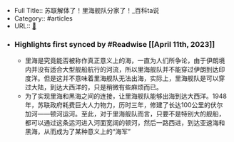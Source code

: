 - Full Title:: 苏联解体了！里海舰队分家了！_百科ta说
- Category:: #articles
- URL:: [🔗](https://baike.baidu.com/tashuo/browse/content?id=91862aba0f3ee887940abcca&lemmaId=310941&fromLemmaModule=pcBottom&lemmaTitle=%E9%87%8C%E6%B5%B7&fromModule=lemma_bottom-tashuo-article)
- ### Highlights first synced by #Readwise [[April 11th, 2023]]
    - 里海是究竟能否被称作真正意义上的海，一直为人们所争论，由于伊朗境内并没有适合大型舰船航行的河流，所以里海舰队并不能穿过伊朗到达印度洋。但是这并不意味着里海舰队无法出海，实际上，里海舰队是可以穿过大陆，到达大西洋的，只是稍微有些麻烦而已。
    - 为了实现里海和黑海之间的连接，让里海舰队能够出海到达大西洋。1948年，苏联政府耗费巨大人力物力，历时三年，修建了长达100公里的伏尔加河——顿河运河。至此，对于里海舰队而言，只要不是特别大的舰船，都可以通过这条运河进入河面宽阔的顿河，然后一路西进，到达亚速海和黑海，从而成为了某种意义上的“海军”
